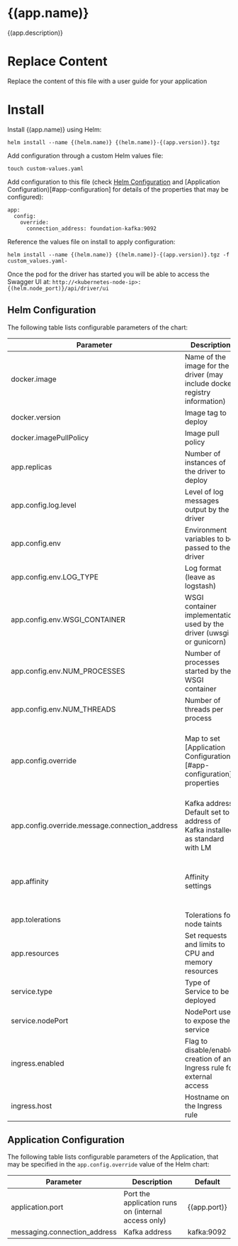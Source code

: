 # {(app.name)}

{(app.description)}

# Replace Content

Replace the content of this file with a user guide for your application

# Install

Install {(app.name)} using Helm:

```
helm install --name {(helm.name)} {(helm.name)}-{(app.version)}.tgz
```

Add configuration through a custom Helm values file:

```
touch custom-values.yaml
```

Add configuration to this file (check [Helm Configuration](#helm-configuration) and [Application Configuration)[#app-configuration] for details of the properties that may be configured):

```
app:
  config:
    override:
      connection_address: foundation-kafka:9092
```

Reference the values file on install to apply configuration:

```
helm install --name {(helm.name)} {(helm.name)}-{(app.version)}.tgz -f custom_values.yaml-
```

Once the pod for the driver has started you will be able to access the Swagger UI at: `http://<kubernetes-node-ip>:{(helm.node_port)}/api/driver/ui`

## Helm Configuration

The following table lists configurable parameters of the chart:

| Parameter | Description | Default |
| --- | --- | --- |
| docker.image | Name of the image for the driver (may include docker registry information) | {(docker.name)} |
| docker.version | Image tag to deploy | {(app.version)} |
| docker.imagePullPolicy | Image pull policy | IfNotPresent |
| app.replicas | Number of instances of the driver to deploy | 1 |
| app.config.log.level | Level of log messages output by the driver | INFO |
| app.config.env | Environment variables to be passed to the driver | (See below) |
| app.config.env.LOG_TYPE | Log format (leave as logstash) | logstash |
| app.config.env.WSGI_CONTAINER | WSGI container implementation used by the driver (uwsgi or gunicorn) | uwsgi |
| app.config.env.NUM_PROCESSES | Number of processes started by the WSGI container | 4 |
| app.config.env.NUM_THREADS | Number of threads per process | 2 |
| app.config.override | Map to set [Application Configuration)[#app-configuration] properties | See connection_address below and [Application Configuration)[#app-configuration] properties |
| app.config.override.message.connection_address | Kafka address. Default set to address of Kafka installed as standard with LM | foundation-kafka:9092 |
| app.affinity | Affinity settings | A pod anti-affinity rule is configured to inform Kubernetes it is preferable to deploy the pods on different Nodes |
| app.tolerations | Tolerations for node taints | [] |
| app.resources | Set requests and limits to CPU and memory resources | {} |
| service.type | Type of Service to be deployed | NodePort |
| service.nodePort | NodePort used to expose the service | {(helm.node_port)} |
| ingress.enabled | Flag to disable/enable creation of an Ingress rule for external access | true |
| ingress.host | Hostname on the Ingress rule | {(helm.name)}.lm |

## Application Configuration

The following table lists configurable parameters of the Application, that may be specified in the `app.config.override` value of the Helm chart:

| Parameter | Description | Default |
| --- | --- | --- |
| application.port | Port the application runs on (internal access only) | {(app.port)} | 
| messaging.connection_address | Kafka address | kafka:9092 |